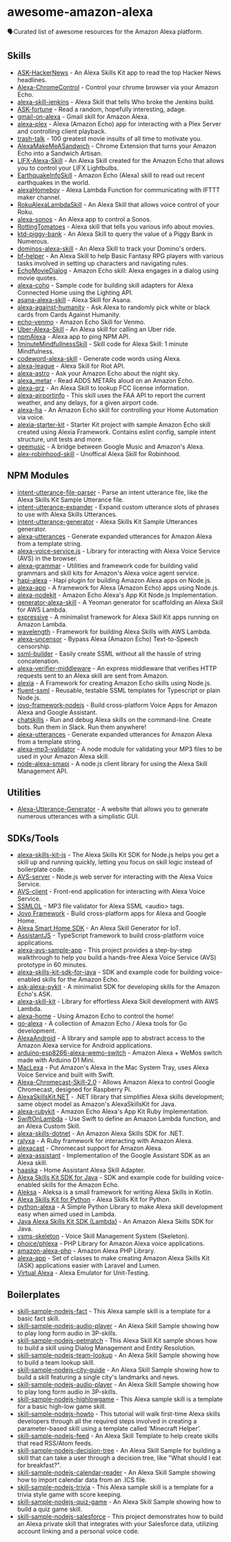 # awesome-amazon-alexa

🗣Curated list of awesome resources for the Amazon Alexa platform.

## Skills

- [ASK-HackerNews](https://github.com/miguelmota/ASK-HackerNews) - An Alexa Skills Kit app to read the top Hacker News headlines.
- [Alexa-ChromeControl](https://github.com/Nedervino/Alexa-ChromeControl) - Control your chrome browser via your Amazon Echo.
- [alexa-skill-jenkins](https://github.com/ferdingler/alexa-skill-jenkins) - Alexa Skill that tells Who broke the Jenkins build.
- [ASK-fortune](https://github.com/miguelmota/ASK-fortune) - Read a random, hopefully interesting, adage.
- [gmail-on-alexa](https://github.com/s-maheshbabu/gmail-on-alexa) - Gmail skill for Amazon Alexa.
- [alexa-plex](https://github.com/OverloadUT/alexa-plex) - Alexa (Amazon Echo) app for interacting with a Plex Server and controlling client playback.
- [trash-talk](https://github.com/JoshMilo/trash-talk) - 100 greatest movie insults of all time to motivate you.
- [AlexaMakeMeASandwich](https://github.com/timkarnold/AlexaMakeMeASandwich) - Chrome Extension that turns your Amazon Echo into a Sandwich Artisan.
- [LIFX-Alexa-Skill](https://github.com/Seechay/LIFX-Alexa-Skill) - An Alexa Skill created for the Amazon Echo that allows you to control your LIFX Lightbulbs.
- [EarthquakeInfoSkill](https://github.com/ljdelight/EarthquakeInfoSkill) - Amazon Echo (Alexa) skill to read out recent earthquakes in the world.
- [alexaHomeboy](https://github.com/sirtimbly/alexaHomeboy) - Alexa Lambda Function for communicating with IFTTT maker channel.
- [RokuAlexaLambdaSkill](https://github.com/julianh2o/RokuAlexaLambdaSkill) - An Alexa Skill that allows voice control of your Roku.
- [alexa-sonos](https://github.com/mattwelch/alexa-sonos) - An Alexa app to control a Sonos.
- [RottingTomatoes](https://github.com/Litie-Zhu/RottingTomatoes) - Alexa skill that tells you various info about movies.
- [ktd-piggy-bank](https://github.com/kickthedrawer/ktd-piggy-bank) - An Alexa Skill to query the value of a Piggy Bank in Numerous.
- [dominos-alexa-skill](https://github.com/kristeaac/dominos-alexa-skill) - An Alexa Skill to track your Domino's orders.
- [bf-helper](https://github.com/JeffEngebretsen/bf-helper) - An Alexa Skill to help Basic Fantasy RPG players with various tasks involved in setting up characters and navigating rules.
- [EchoMovieDialog](https://github.com/patanoia/EchoMovieDialog) - Amazon Echo skill: Alexa engages in a dialog using movie quotes.
- [alexa-coho](https://github.com/amzn/alexa-coho) - Sample code for building skill adapters for Alexa Connected Home using the Lighting API.
- [asana-alexa-skill](https://github.com/dasevilla/asana-alexa-skill) - Alexa Skill for Asana.
- [alexa-against-humanity](https://github.com/radiantnode/alexa-against-humanity) - Ask Alexa to randomly pick white or black cards from Cards Against Humanity.
- [echo-venmo](https://github.com/AbhiAgarwal/echo-venmo) - Amazon Echo Skill for Venmo.
- [Uber-Alexa-Skill](https://github.com/objectiveSee/Uber-Alexa-Skill) - An Alexa skill for calling an Uber ride.
- [npmAlexa](https://github.com/stevengill/npmAlexa) - Alexa app to ping NPM API.
- [1minuteMindfullnessSkill](https://github.com/unitygirl/1minuteMindfullnessSkill) - Skill code for Alexa Skill: 1 minute Mindfulness.
- [codeword-alexa-skill](https://github.com/asimihsan/codeword-alexa-skill) - Generate code words using Alexa.
- [alexa-league](https://github.com/amphy/alexa-league) - Alexa Skill for Riot API.
- [alexa-astro](https://github.com/peap/alexa-astro) - Ask your Amazon Echo about the night sky.
- [alexa_metar](https://github.com/djacobow/alexa_metar) - Read ADDS METARs aloud on an Amazon Echo.
- [alexa-qrz](https://github.com/maihde/alexa-qrz) - An Alexa Skill to lookup FCC license information.
- [alexa-airportinfo](https://github.com/bignerdranch/alexa-airportinfo) - This skill uses the FAA API to report the current weather, and any delays, for a given airport code.
- [alexa-ha](https://github.com/unityfire/alexa-ha) - An Amazon Echo skill for controlling your Home Automation via voice.
- [alexia-starter-kit](https://github.com/Accenture/alexia-starter-kit) - Starter Kit project with sample Amazon Echo skill created using Alexia Framework. Contains eslint config, sample intent structure, unit tests and more.
- [geemusic](https://github.com/stevenleeg/geemusic) - A bridge between Google Music and Amazon's Alexa.
- [alex-robinhood-skill](https://github.com/dvehar/alexa-robinhood-skill) - Unoffical Alexa Skill for Robinhood.

## NPM Modules

- [intent-utterance-file-parser](https://github.com/miguelmota/intent-utterance-file-parser) - Parse an intent utterance file, like the Alexa Skills Kit Sample Utterance file.
- [intent-utterance-expander](https://github.com/miguelmota/intent-utterance-expander) - Expand custom utterance slots of phrases to use with Alexa Skills Utterances.
- [intent-utterance-generator](https://github.com/miguelmota/intent-utterance-generator) - Alexa Skills Kit Sample Utterances generator.
- [alexa-utterances](https://github.com/mreinstein/alexa-utterances) - Generate expanded utterances for Amazon Alexa from a template string.
- [alexa-voice-service.js](https://github.com/miguelmota/alexa-voice-service.js) - Library for interacting with Alexa Voice Service (AVS) in the browser.
- [alexa-grammar](https://github.com/scottbea/alexa-grammar) - Utilities and framework code for building valid grammars and skill kits for Amazon's Alexa voice agent service.
- [hapi-alexa](https://github.com/TheEvilDev/hapi-alexa) - Hapi plugin for building Amazon Alexa apps on Node.js.
- [alexa-app](https://github.com/matt-kruse/alexa-app) - A framework for Alexa (Amazon Echo) apps using Node.js.
- [alexa-nodekit](https://github.com/brutalhonesty/alexa-nodekit) - Amazon Echo Alexa's App Kit Node.js Implementation.
- [generator-alexa-skill](https://github.com/cameronhunter/generator-alexa-skill) - A Yeoman generator for scaffolding an Alexa Skill for AWS Lambda.
- [expressive](https://github.com/dhleong/expressive) - A minimalist framework for Alexa Skill Kit apps running on Amazon Lambda.
- [wavelength](https://github.com/pmarkert/wavelength) - Framework for building Alexa Skills with AWS Lambda.
- [alexa-uncensor](https://github.com/atojs/alexa-uncensor) - Bypass Alexa (Amazon Echo) Text-to-Speech censorship.
- [ssml-builder](https://github.com/mandnyc/ssml-builder) - Easily create SSML without all the hassle of string concatenation.
- [alexa-verifier-middleware](https://github.com/tejashah88/alexa-verifier-middleware) - An express middleware that verifies HTTP requests sent to an Alexa skill are sent from Amazon.
- [alexia](https://github.com/Accenture/alexia) - A Framework for creating Amazon Echo skills using Node.js.
- [fluent-ssml](https://github.com/maghis/fluent-ssml) - Reusable, testable SSML templates for Typescript or plain Node.js.
- [jovo-framework-nodejs](https://github.com/jovotech/jovo-framework-nodejs) - Build cross-platform Voice Apps for Amazon Alexa and Google Assistant.
- [chatskills](https://github.com/primaryobjects/chatskills) - Run and debug Alexa skills on the command-line. Create bots. Run them in Slack. Run them anywhere!
- [alexa-utterances](https://github.com/alexa-js/alexa-utterances) - Generate expanded utterances for Amazon Alexa from a template string.
- [alexa-mp3-validator](https://github.com/tejashah88/alexa-mp3-validator) - A node module for validating your MP3 files to be used in your Amazon Alexa skill.
- [node-alexa-smapi](https://github.com/tejashah88/node-alexa-smapi) - A node.js client library for using the Alexa Skill Management API.

## Utilities

- [Alexa-Utterance-Generator](https://github.com/tejashah88/Alexa-Utterance-Generator) - A website that allows you to generate numerous utterances with a simplistic GUI.

## SDKs/Tools

- [alexa-skills-kit-js](https://github.com/alexa/alexa-skills-kit-sdk-for-nodejs) - The Alexa Skills Kit SDK for Node.js helps you get a skill up and running quickly, letting you focus on skill logic instead of boilerplate code.
- [AVS-server](https://github.com/miguelmota/AVS-server) - Node.js web server for interacting with the Alexa Voice Service.
- [AVS-client](https://github.com/miguelmota/AVS-client) - Front-end application for interacting with Alexa Voice Service.
- [SSMLOL](https://github.com/okofish/ssmlol) - MP3 file validator for Alexa SSML \<audio\> tags.
- [Jovo Framework](https://github.com/jovotech/jovo-framework-nodejs) - Build cross-platform apps for Alexa and Google Home.
- [Alexa Smart Home SDK](https://github.com/thehappydinoa/alexa-smart-home-skill) - An Alexa Skill Generator for IoT.
- [AssistantJS](https://github.com/webcomputing/AssistantJS) - TypeScript framework to build cross-platform voice applications.
- [alexa-avs-sample-app](https://github.com/alexa/alexa-avs-sample-app) - This project provides a step-by-step walkthrough to help you build a hands-free Alexa Voice Service (AVS) prototype in 60 minutes.
- [alexa-skills-kit-sdk-for-java](https://github.com/alexa/alexa-skills-kit-sdk-for-java) - SDK and example code for building voice-enabled skills for the Amazon Echo.
- [ask-alexa-pykit](https://github.com/anjishnu/ask-alexa-pykit) - A minimalist SDK for developing skills for the Amazon Echo's ASK.
- [alexa-skill-kit](https://github.com/stojanovic/alexa-skill-kit) - Library for effortless Alexa Skill development with AWS Lambda.
- [alexa-home](https://github.com/zachfeldman/alexa-home) - Using Amazon Echo to control the home!
- [go-alexa](https://github.com/mikeflynn/go-alexa) - A collection of Amazon Echo / Alexa tools for Go development.
- [AlexaAndroid](https://github.com/willblaschko/AlexaAndroid) - A library and sample app to abstract access to the Amazon Alexa service for Android applications.
- [arduino-esp8266-alexa-wemo-switch](https://github.com/kakopappa/arduino-esp8266-alexa-wemo-switch) - Amazon Alexa + WeMos switch made with Arduino D1 Mini.
- [MacLexa](https://github.com/kunal732/MacLexa) - Put Amazon's Alexa in the Mac System Tray, uses Alexa Voice Service and built with Swift.
- [Alexa-Chromecast-Skill-2.0](https://github.com/Pizzaface/Alexa-Chromecast-Skill-2.0) - Allows Amazon Alexa to control Google Chromecast, designed for Raspberry Pi.
- [AlexaSkillsKit.NET](https://github.com/AreYouFreeBusy/AlexaSkillsKit.NET) - .NET library that simplifies Alexa skills development; same object model as Amazon's AlexaSkillsKit for Java.
- [alexa-rubykit](https://github.com/damianFC/alexa-rubykit) - Amazon Echo Alexa's App Kit Ruby Implementation.
- [SwiftOnLambda](https://github.com/algal/SwiftOnLambda) - Use Swift to define an Amazon Lambda function, and an Alexa Custom Skill.
- [alexa-skills-dotnet](https://github.com/timheuer/alexa-skills-dotnet) - An Amazon Alexa Skills SDK for .NET.
- [ralyxa](https://github.com/sjmog/ralyxa) - A Ruby framework for interacting with Amazon Alexa.
- [alexacast](https://github.com/erik/alexacast) - Chromecast support for Amazon Alexa.
- [alexa-assistant](https://github.com/tartanguru/alexa-assistant) - Implementation of the Google Assistant SDK as an Alexa skill.
- [haaska](https://github.com/auchter/haaska) - Home Assistant Alexa Skill Adapter.
- [Alexa Skills Kit SDK for Java](https://github.com/amzn/alexa-skills-kit-java) - SDK and example code for building voice-enabled skills for the Amazon Echo.
- [Aleksa](https://github.com/phxql/aleksa) - Aleksa is a small framework for writing Alexa Skills in Kotlin.
- [Alexa Skills Kit for Python](https://github.com/johnwheeler/flask-ask) - Alexa Skills Kit for Python.
- [python-alexa](https://github.com/nmyster/python-alexa) - A Simple Python Library to make Alexa skill development easy when aimed used in Lambda.
- [Java Alexa Skills Kit SDK (Lambda)](https://github.com/amzn/alexa-skills-kit-java) - An Amazon Alexa Skills SDK for Java.
- [vsms-skeleton](https://github.com/internetofvoice/vsms-skeleton) - Voice Skill Management System (Skeleton).
- [phoice/phlexa](https://github.com/phoice/phlexa) - PHP Library for Amazon Alexa voice applications.
- [amazon-alexa-php](https://github.com/MiniCodeMonkey/amazon-alexa-php) - Amazon Alexa PHP Library.
- [alexa-app](https://github.com/develpr/alexa-app) - Set of classes to make creating Amazon Alexa Skills Kit (ASK) applications easier with Laravel and Lumen.
- [Virtual Alexa](https://github.com/bespoken/virtual-alexa) - Alexa Emulator for Unit-Testing.

## Boilerplates

- [skill-sample-nodejs-fact](https://github.com/alexa/skill-sample-nodejs-fact) - This Alexa sample skill is a template for a basic fact skill.
- [skill-sample-nodejs-audio-player](https://github.com/alexa/skill-sample-nodejs-audio-player) - An Alexa Skill Sample showing how to play long form audio in 3P-skills.
- [skill-sample-nodejs-petmatch](https://github.com/alexa/skill-sample-nodejs-petmatch) - This Alexa Skill Kit sample shows how to build a skill using Dialog Management and Entity Resolution.
- [skill-sample-nodejs-team-lookup](https://github.com/alexa/skill-sample-nodejs-team-lookup) - An Alexa Skill Sample showing how to build a team lookup skill.
- [skill-sample-nodejs-city-guide](https://github.com/alexa/skill-sample-nodejs-city-guide) - An Alexa Skill Sample showing how to build a skill featuring a single city's landmarks and news.
- [skill-sample-nodejs-audio-player](https://github.com/alexa/skill-sample-nodejs-audio-player) - An Alexa Skill Sample showing how to play long form audio in 3P-skills.
- [skill-sample-nodejs-highlowgame](https://github.com/alexa/skill-sample-nodejs-highlowgame) - This Alexa sample skill is a template for a basic high-low game skill.
- [skill-sample-nodejs-howto](https://github.com/alexa/skill-sample-nodejs-howto) - This tutorial will walk first-time Alexa skills developers through all the required steps involved in creating a parameter-based skill using a template called ‘Minecraft Helper’.
- [skill-sample-nodejs-feed](https://github.com/alexa/skill-sample-nodejs-feed) - An Alexa Skill Template to help create skills that read RSS/Atom feeds.
- [skill-sample-nodejs-decision-tree](https://github.com/alexa/skill-sample-nodejs-decision-tree) - An Alexa Skill Sample for building a skill that can take a user through a decision tree, like "What should I eat for breakfast?".
- [skill-sample-nodejs-calendar-reader](https://github.com/alexa/skill-sample-nodejs-calendar-reader) - An Alexa Skill Sample showing how to import calendar data from an .ICS file.
- [skill-sample-nodejs-trivia](https://github.com/alexa/skill-sample-nodejs-trivia) - This Alexa sample skill is a template for a trivia style game with score keeping.
- [skill-sample-nodejs-quiz-game](https://github.com/alexa/skill-sample-nodejs-quiz-game) - An Alexa Skill Sample showing how to build a quiz game skill.
- [skill-sample-nodejs-salesforce](https://github.com/alexa/skill-sample-nodejs-salesforce) - This project demonstrates how to build an Alexa private skill that integrates with your Salesforce data, utilizing account linking and a personal voice code.
